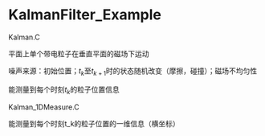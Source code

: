 # KalmanFilter_Example

Kalman.C

平面上单个带电粒子在垂直平面的磁场下运动

噪声来源：初始位置；$t_k$至$t_{k+1}$时的状态随机改变（摩擦，碰撞）；磁场不均匀性

能测量到每个时刻$t_k$的粒子位置信息

Kalman_1DMeasure.C

能测量到每个时刻t_k的粒子位置的一维信息（横坐标）

